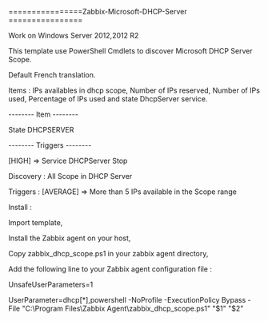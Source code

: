 ================Zabbix-Microsoft-DHCP-Server ================

Work on Windows Server 2012,2012 R2

This template use PowerShell Cmdlets to discover Microsoft DHCP Server Scope.

Default French translation.

Items : IPs availables in dhcp scope, Number of IPs reserved, Number of IPs used, Percentage of IPs used and state DhcpServer service.

 -------- Item --------
 
State DHCPSERVER

-------- Triggers --------

[HIGH] => Service DHCPServer Stop


Discovery : All Scope in DHCP Server

Triggers : [AVERAGE] => More than 5 IPs available in the Scope range

Install :

Import template,

Install the Zabbix agent on your host,

Copy zabbix_dhcp_scope.ps1 in your zabbix agent directory,

Add the following line to your Zabbix agent configuration file :

UnsafeUserParameters=1

UserParameter=dhcp[*],powershell -NoProfile -ExecutionPolicy Bypass -File "C:\Program Files\Zabbix Agent\zabbix_dhcp_scope.ps1" "$1" "$2"
